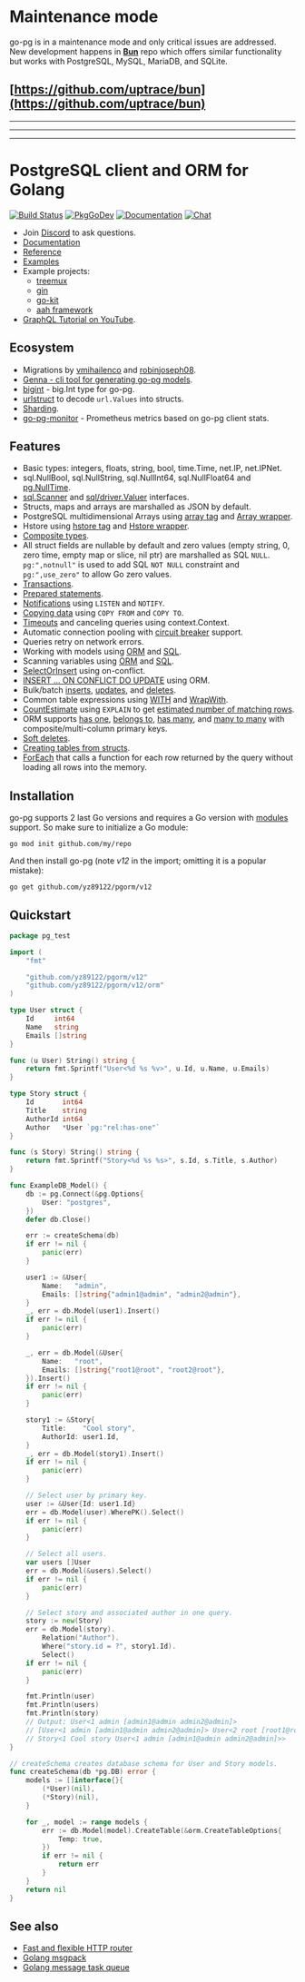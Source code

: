 # Maintenance mode

go-pg is in a maintenance mode and only critical issues are addressed. New development happens in
[**Bun**](https://bun.uptrace.dev/guide/pg-migration.html) repo which offers similar functionality
but works with PostgreSQL, MySQL, MariaDB, and SQLite.

## [https://github.com/uptrace/bun](https://github.com/uptrace/bun)

---

---

---

# PostgreSQL client and ORM for Golang

[![Build Status](https://travis-ci.org/go-pg/pg.svg?branch=v12)](https://travis-ci.org/go-pg/pg)
[![PkgGoDev](https://pkg.go.dev/badge/github.com/yz89122/pgorm/v12)](https://pkg.go.dev/github.com/yz89122/pgorm/v12)
[![Documentation](https://img.shields.io/badge/pg-documentation-informational)](https://pg.uptrace.dev/)
[![Chat](https://discordapp.com/api/guilds/752070105847955518/widget.png)](https://discord.gg/rWtp5Aj)

- Join [Discord](https://discord.gg/rWtp5Aj) to ask questions.
- [Documentation](https://pg.uptrace.dev)
- [Reference](https://pkg.go.dev/github.com/yz89122/pgorm/v12?tab=doc)
- [Examples](https://pkg.go.dev/github.com/yz89122/pgorm/v12?tab=doc#pkg-examples)
- Example projects:
  - [treemux](https://github.com/uptrace/go-treemux-realworld-example-app)
  - [gin](https://github.com/gogjango/gjango)
  - [go-kit](https://github.com/Tsovak/rest-api-demo)
  - [aah framework](https://github.com/kieusonlam/golamapi)
- [GraphQL Tutorial on YouTube](https://www.youtube.com/playlist?list=PLzQWIQOqeUSNwXcneWYJHUREAIucJ5UZn).

## Ecosystem

- Migrations by [vmihailenco](https://github.com/go-pg/migrations) and
  [robinjoseph08](https://github.com/robinjoseph08/go-pg-migrations).
- [Genna - cli tool for generating go-pg models](https://github.com/dizzyfool/genna).
- [bigint](https://github.com/d-fal/bigint) - big.Int type for go-pg.
- [urlstruct](https://github.com/go-pg/urlstruct) to decode `url.Values` into structs.
- [Sharding](https://github.com/go-pg/sharding).
- [go-pg-monitor](https://github.com/hypnoglow/go-pg-monitor) - Prometheus metrics based on go-pg
  client stats.

## Features

- Basic types: integers, floats, string, bool, time.Time, net.IP, net.IPNet.
- sql.NullBool, sql.NullString, sql.NullInt64, sql.NullFloat64 and
  [pg.NullTime](https://pkg.go.dev/github.com/yz89122/pgorm/v12?tab=doc#NullTime).
- [sql.Scanner](http://golang.org/pkg/database/sql/#Scanner) and
  [sql/driver.Valuer](http://golang.org/pkg/database/sql/driver/#Valuer) interfaces.
- Structs, maps and arrays are marshalled as JSON by default.
- PostgreSQL multidimensional Arrays using
  [array tag](https://pkg.go.dev/github.com/yz89122/pgorm/v12?tab=doc#example-DB-Model-PostgresArrayStructTag)
  and [Array wrapper](https://pkg.go.dev/github.com/yz89122/pgorm/v12?tab=doc#example-Array).
- Hstore using
  [hstore tag](https://pkg.go.dev/github.com/yz89122/pgorm/v12?tab=doc#example-DB-Model-HstoreStructTag)
  and [Hstore wrapper](https://pkg.go.dev/github.com/yz89122/pgorm/v12?tab=doc#example-Hstore).
- [Composite types](https://pkg.go.dev/github.com/yz89122/pgorm/v12?tab=doc#example-DB-Model-CompositeType).
- All struct fields are nullable by default and zero values (empty string, 0, zero time, empty map
  or slice, nil ptr) are marshalled as SQL `NULL`. `pg:",notnull"` is used to add SQL `NOT NULL`
  constraint and `pg:",use_zero"` to allow Go zero values.
- [Transactions](https://pkg.go.dev/github.com/yz89122/pgorm/v12?tab=doc#example-DB-Begin).
- [Prepared statements](https://pkg.go.dev/github.com/yz89122/pgorm/v12?tab=doc#example-DB-Prepare).
- [Notifications](https://pkg.go.dev/github.com/yz89122/pgorm/v12?tab=doc#example-Listener) using
  `LISTEN` and `NOTIFY`.
- [Copying data](https://pkg.go.dev/github.com/yz89122/pgorm/v12?tab=doc#example-DB-CopyFrom) using
  `COPY FROM` and `COPY TO`.
- [Timeouts](https://pkg.go.dev/github.com/yz89122/pgorm/v12?tab=doc#Options) and canceling queries using
  context.Context.
- Automatic connection pooling with
  [circuit breaker](https://en.wikipedia.org/wiki/Circuit_breaker_design_pattern) support.
- Queries retry on network errors.
- Working with models using
  [ORM](https://pkg.go.dev/github.com/yz89122/pgorm/v12?tab=doc#example-DB.Model) and
  [SQL](https://pkg.go.dev/github.com/yz89122/pgorm/v12?tab=doc#example-DB.Query).
- Scanning variables using
  [ORM](https://pkg.go.dev/github.com/yz89122/pgorm/v12?tab=doc#example-DB.Model-SelectSomeColumnsIntoVars)
  and [SQL](https://pkg.go.dev/github.com/yz89122/pgorm/v12?tab=doc#example-Scan).
- [SelectOrInsert](https://pkg.go.dev/github.com/yz89122/pgorm/v12?tab=doc#example-DB.Model-InsertSelectOrInsert)
  using on-conflict.
- [INSERT ... ON CONFLICT DO UPDATE](https://pkg.go.dev/github.com/yz89122/pgorm/v12?tab=doc#example-DB.Model-InsertOnConflictDoUpdate)
  using ORM.
- Bulk/batch
  [inserts](https://pkg.go.dev/github.com/yz89122/pgorm/v12?tab=doc#example-DB.Model-BulkInsert),
  [updates](https://pkg.go.dev/github.com/yz89122/pgorm/v12?tab=doc#example-DB.Model-BulkUpdate), and
  [deletes](https://pkg.go.dev/github.com/yz89122/pgorm/v12?tab=doc#example-DB.Model-BulkDelete).
- Common table expressions using
  [WITH](https://pkg.go.dev/github.com/yz89122/pgorm/v12?tab=doc#example-DB.Model-SelectWith) and
  [WrapWith](https://pkg.go.dev/github.com/yz89122/pgorm/v12?tab=doc#example-DB.Model-SelectWrapWith).
- [CountEstimate](https://pkg.go.dev/github.com/yz89122/pgorm/v12?tab=doc#example-DB.Model-CountEstimate)
  using `EXPLAIN` to get
  [estimated number of matching rows](https://wiki.postgresql.org/wiki/Count_estimate).
- ORM supports
  [has one](https://pkg.go.dev/github.com/yz89122/pgorm/v12?tab=doc#example-DB.Model-HasOne),
  [belongs to](https://pkg.go.dev/github.com/yz89122/pgorm/v12?tab=doc#example-DB.Model-BelongsTo),
  [has many](https://pkg.go.dev/github.com/yz89122/pgorm/v12?tab=doc#example-DB.Model-HasMany), and
  [many to many](https://pkg.go.dev/github.com/yz89122/pgorm/v12?tab=doc#example-DB.Model-ManyToMany)
  with composite/multi-column primary keys.
- [Soft deletes](https://pkg.go.dev/github.com/yz89122/pgorm/v12?tab=doc#example-DB.Model-SoftDelete).
- [Creating tables from structs](https://pkg.go.dev/github.com/yz89122/pgorm/v12?tab=doc#example-DB.Model-CreateTable).
- [ForEach](https://pkg.go.dev/github.com/yz89122/pgorm/v12?tab=doc#example-DB.Model-ForEach) that calls
  a function for each row returned by the query without loading all rows into the memory.

## Installation

go-pg supports 2 last Go versions and requires a Go version with
[modules](https://github.com/golang/go/wiki/Modules) support. So make sure to initialize a Go
module:

```shell
go mod init github.com/my/repo
```

And then install go-pg (note _v12_ in the import; omitting it is a popular mistake):

```shell
go get github.com/yz89122/pgorm/v12
```

## Quickstart

```go
package pg_test

import (
    "fmt"

    "github.com/yz89122/pgorm/v12"
    "github.com/yz89122/pgorm/v12/orm"
)

type User struct {
    Id     int64
    Name   string
    Emails []string
}

func (u User) String() string {
    return fmt.Sprintf("User<%d %s %v>", u.Id, u.Name, u.Emails)
}

type Story struct {
    Id       int64
    Title    string
    AuthorId int64
    Author   *User `pg:"rel:has-one"`
}

func (s Story) String() string {
    return fmt.Sprintf("Story<%d %s %s>", s.Id, s.Title, s.Author)
}

func ExampleDB_Model() {
    db := pg.Connect(&pg.Options{
        User: "postgres",
    })
    defer db.Close()

    err := createSchema(db)
    if err != nil {
        panic(err)
    }

    user1 := &User{
        Name:   "admin",
        Emails: []string{"admin1@admin", "admin2@admin"},
    }
    _, err = db.Model(user1).Insert()
    if err != nil {
        panic(err)
    }

    _, err = db.Model(&User{
        Name:   "root",
        Emails: []string{"root1@root", "root2@root"},
    }).Insert()
    if err != nil {
        panic(err)
    }

    story1 := &Story{
        Title:    "Cool story",
        AuthorId: user1.Id,
    }
    _, err = db.Model(story1).Insert()
    if err != nil {
        panic(err)
    }

    // Select user by primary key.
    user := &User{Id: user1.Id}
    err = db.Model(user).WherePK().Select()
    if err != nil {
        panic(err)
    }

    // Select all users.
    var users []User
    err = db.Model(&users).Select()
    if err != nil {
        panic(err)
    }

    // Select story and associated author in one query.
    story := new(Story)
    err = db.Model(story).
        Relation("Author").
        Where("story.id = ?", story1.Id).
        Select()
    if err != nil {
        panic(err)
    }

    fmt.Println(user)
    fmt.Println(users)
    fmt.Println(story)
    // Output: User<1 admin [admin1@admin admin2@admin]>
    // [User<1 admin [admin1@admin admin2@admin]> User<2 root [root1@root root2@root]>]
    // Story<1 Cool story User<1 admin [admin1@admin admin2@admin]>>
}

// createSchema creates database schema for User and Story models.
func createSchema(db *pg.DB) error {
    models := []interface{}{
        (*User)(nil),
        (*Story)(nil),
    }

    for _, model := range models {
        err := db.Model(model).CreateTable(&orm.CreateTableOptions{
            Temp: true,
        })
        if err != nil {
            return err
        }
    }
    return nil
}
```

## See also

- [Fast and flexible HTTP router](https://github.com/vmihailenco/treemux)
- [Golang msgpack](https://github.com/vmihailenco/msgpack)
- [Golang message task queue](https://github.com/vmihailenco/taskq)
